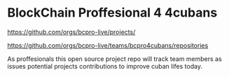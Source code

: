 # BlockChain Proffesional 4 4cubans

https://github.com/orgs/bcpro-live/projects/

https://github.com/orgs/bcpro-live/teams/bcpro4cubans/repositories

As proffesionals this open source project repo will track team members as issues potential projects contributions to improve cuban lifes today.
